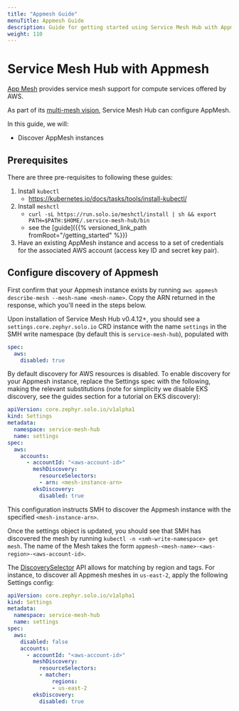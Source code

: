 ```yaml
---
title: "Appmesh Guide"
menuTitle: Appmesh Guide
description: Guide for getting started using Service Mesh Hub with Appmesh.
weight: 110
---
```


# Service Mesh Hub with Appmesh

[App Mesh](https://aws.amazon.com/app-mesh/) provides service mesh support for compute services offered by AWS.

As part of its [multi-mesh vision](https://www.solo.io/blog/delivering-on-the-vision-of-multi-mesh/), 
Service Mesh Hub can configure AppMesh.

In this guide, we will:
* Discover AppMesh instances 

## Prerequisites

There are three pre-requisites to following these guides:

1. Install `kubectl`
    - https://kubernetes.io/docs/tasks/tools/install-kubectl/
2. Install `meshctl`
    - `curl -sL https://run.solo.io/meshctl/install | sh && export PATH=$PATH:$HOME/.service-mesh-hub/bin`
    - see the [guide]({{% versioned_link_path fromRoot="/getting_started" %}})
3. Have an existing AppMesh instance and access to a set of credentials for the associated AWS account (access key ID and secret key pair).

## Configure discovery of Appmesh

First confirm that your Appmesh instance exists by running `aws appmesh describe-mesh --mesh-name <mesh-name>`. Copy the ARN returned in the response, which you'll need in the steps below.

Upon installation of Service Mesh Hub v0.4.12+, you should see a `settings.core.zephyr.solo.io` CRD instance with the name 
`settings` in the SMH write namespace (by default this is `service-mesh-hub`), populated with

```yaml
spec:
  aws:
    disabled: true
```

By default discovery for AWS resources is disabled. To enable discovery for your Appmesh instance, replace the Settings spec with the following,
making the relevant substitutions (note for simplicity we disable EKS discovery, see the guides section for a tutorial on EKS discovery):

```yaml
apiVersion: core.zephyr.solo.io/v1alpha1
kind: Settings
metadata:
  namespace: service-mesh-hub
  name: settings
spec:
  aws:
    accounts:
      - accountId: "<aws-account-id>"
        meshDiscovery:
          resourceSelectors:
          - arn: <mesh-instance-arn>
        eksDiscovery:
          disabled: true
```

This configuration instructs SMH to discover the Appmesh instance with the specified `<mesh-instance-arn>`.

Once the settings object is updated, you should see that SMH has discovered the mesh by running `kubectl -n <smh-write-namespace> get mesh`.
The name of the Mesh takes the form `appmesh-<mesh-name>-<aws-region>-<aws-account-id>`.

The [DiscoverySelector](https://docs.solo.io/service-mesh-hub/latest/reference/api/settings/#core.zephyr.solo.io.SettingsSpec.AwsAccount.ResourceSelector.Matcher) API
allows for matching by region and tags. For instance, to discover all Appmesh meshes in `us-east-2`, apply the following Settings config:

```yaml
apiVersion: core.zephyr.solo.io/v1alpha1
kind: Settings
metadata:
  namespace: service-mesh-hub
  name: settings
spec:
  aws:
    disabled: false
    accounts:
      - accountId: "<aws-account-id>"
        meshDiscovery:
          resourceSelectors:
          - matcher:
              regions:
              - us-east-2
        eksDiscovery:
          disabled: true
```
